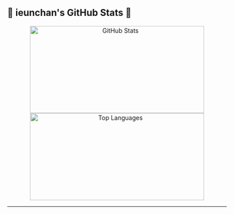 ## 🌟 ieunchan's GitHub Stats 🌟

<div align="center">
  <img src="https://github-readme-stats.vercel.app/api?username=ieunchan&show_icons=true&theme=tokyonight&hide_border=true&title_color=FF6347&icon_color=FFD700&text_color=FFFFFF" alt="GitHub Stats" width="400" height="200" />
  <img src="https://github-readme-stats.vercel.app/api/top-langs/?username=ieunchan&show_icons=true&theme=tokyonight&hide_border=true&title_color=FF6347&icon_color=FFD700&layout=compact" alt="Top Languages" width="400" height="200" />
</div>

---

<!--
**ieunchan/ieunchan** is a ✨ _special_ ✨ repository because its `README.md` (this file) appears on your GitHub profile.

Here are some ideas to get you started:

- 🔭 I’m currently working on ...
- 🌱 I’m currently learning ...
- 👯 I’m looking to collaborate on ...
- 🤔 I’m looking for help with ...
- 💬 Ask me about ...
- 📫 How to reach me: ...
- 😄 Pronouns: ...
- ⚡ Fun fact: ...
-->
